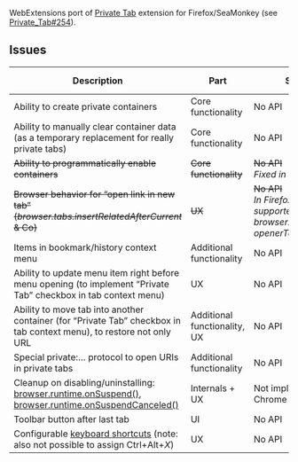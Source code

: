 WebExtensions port of <a href="https://github.com/Infocatcher/Private_Tab">Private Tab</a> extension for Firefox/SeaMonkey (see <a href="https://github.com/Infocatcher/Private_Tab/issues/254">Private_Tab#254</a>).

## Issues
<table>
<thead>
	<tr>
		<th>Description</th>
		<th>Part</th>
		<th>Status</th>
		<th>Severity</th>
		<th>Firefox bug</th>
	</tr>
</thead>
<tbody>
	<tr>
		<td>Ability to create private containers</td>
		<td>Core functionality</td>
		<td>No API</td>
		<td><strong>Block</strong></td>
		<td><a href="https://github.com/mozilla/multi-account-containers/issues/47">#47</a></td>
	</tr>
	<tr>
		<td>Ability to manually clear container data (as a temporary replacement for really private tabs)</td>
		<td>Core functionality</td>
		<td>No API</td>
		<td><strong>Block</strong></td>
		<td><a href="https://bugzilla.mozilla.org/show_bug.cgi?id=1353726">Bug 1353726</a></td>
	</tr>
	<tr>
		<td><del>Ability to programmatically enable containers</del></td>
		<td><del>Core functionality</del></td>
		<td><del>No API</del><br><em>Fixed in Firefox 57</em></td>
		<td><del>Major</del></td>
		<td><del><a href="https://bugzilla.mozilla.org/show_bug.cgi?id=1354602">Bug 1354602</a></del></td>
	</tr>
	<tr>
		<td><del>Browser behavior for “open link in new tab” (<em>browser.tabs.insertRelatedAfterCurrent</em> & Co)</del></td>
		<td><del>UX</del></td>
		<td><del>No API</del><br><em>In Firefox 57 supported browser.tabs.create({ openerTabId: … })</td>
		<td><del>Major</del></td>
		<td></td>
	</tr>
	<tr>
		<td>Items in bookmark/history context menu</td>
		<td>Additional functionality</td>
		<td>No API</td>
		<td>Minor</td>
		<td><a href="https://bugzilla.mozilla.org/show_bug.cgi?id=1370499">Bug 1370499</a></td>
	</tr>
	<tr>
		<td>Ability to update menu item right before menu opening (to implement “Private Tab” checkbox in tab context menu)</td>
		<td>UX</td>
		<td>No API</td>
		<td>Minor</td>
		<td></td>
	</tr>
	<tr>
		<td>Ability to move tab into another container (for “Private Tab” checkbox in tab context menu), to restore not only URL</td>
		<td>Additional functionality, UX</td>
		<td>No API</td>
		<td>Minor</td>
		<td></td>
	</tr>
	<tr>
		<td>Special private:… protocol to open URIs in private tabs</td>
		<td>Additional functionality</td>
		<td>No API</td>
		<td>Minor</td>
		<td><a href="https://bug623317.bugzilla.mozilla.org/show_bug.cgi?id=1271553">Bug 1271553</a></td>
	</tr>
	<tr>
		<td>Cleanup on disabling/uninstalling: <a href="https://developer.mozilla.org/en-US/Add-ons/WebExtensions/API/runtime/onSuspend">browser.runtime.onSuspend()</a>, <a href="https://developer.mozilla.org/en-US/Add-ons/WebExtensions/API/runtime/onSuspendCanceled">browser.runtime.onSuspendCanceled()</a></td>
		<td>Internals + UX</td>
		<td>Not implemented Chrome API</td>
		<td>Minor</td>
		<td></td>
	</tr>
	<tr>
		<td>Toolbar button after last tab</td>
		<td>UI</td>
		<td>No API</td>
		<td>Minor</td>
		<td></td>
	</tr>
	<tr>
		<td>Configurable <a href="https://developer.mozilla.org/en-US/Add-ons/WebExtensions/manifest.json/commands">keyboard shortcuts</a> (note: also not possible to assign Ctrl+Alt+<em>X</em>)</td>
		<td>UX</td>
		<td>No API</td>
		<td>Minor</td>
		<td><a href="https://bugzilla.mozilla.org/show_bug.cgi?id=1303384">Bug 1303384</a></td>
	</tr>
</tbody>
</table>